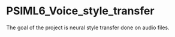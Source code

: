 # PSIML6_Voice_style_transfer
The goal of the project is neural style transfer done on audio files.
